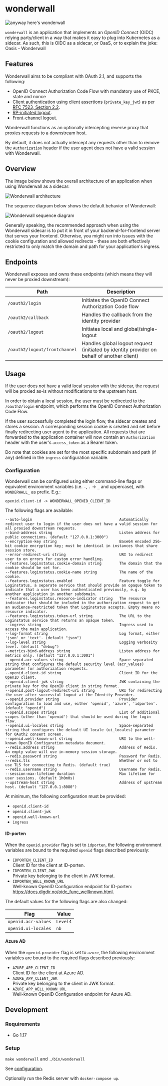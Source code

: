 # wonderwall

![anyway here's wonderwall](https://i.imgur.com/NhRLEej.png)

`wonderwall` is an application that implements an _OpenID Connect_ (OIDC) relying party/client in a way that makes it 
easy to plug into Kubernetes as a sidecar. As such, this is OIDC as a sidecar, or OaaS, or to explain the joke: 
Oasis - Wonderwall

## Features

Wonderwall aims to be compliant with OAuth 2.1, and supports the following:

- OpenID Connect Authorization Code Flow with mandatory use of PKCE, state and nonce
- Client authentication using client assertions (`private_key_jwt`) as
  per [RFC 7523, Section 2.2](https://datatracker.ietf.org/doc/html/rfc7523).
- [RP-initiated logout](https://openid.net/specs/openid-connect-rpinitiated-1_0.html).
- [Front-channel logout](https://openid.net/specs/openid-connect-frontchannel-1_0.html).

Wonderwall functions as an optionally intercepting reverse proxy that proxies requests to a downstream host.

By default, it does not actually intercept any requests other than to remove the `Authorization` header if the user
agent does not have a valid session with Wonderwall.

## Overview

The image below shows the overall architecture of an application when using Wonderwall as a sidecar:

![Wonderwall architecture](docs/assets/wonderwall-architecture.png)

The sequence diagram below shows the default behavior of Wonderwall:

![Wonderwall sequence diagram](docs/assets/wonderwall-sequence.png)

Generally speaking, the recommended approach when using the Wonderwall sidecar is to put it in front of
your backend-for-frontend server that serves your frontend. Otherwise, you might run into issues with the cookie
configuration and allowed redirects - these are both effectively restricted to only match the domain and path for your
application's ingress.

## Endpoints

Wonderwall exposes and owns these endpoints (which means they will never be proxied downstream):

| Path                          | Description                                                                                |
|-------------------------------|--------------------------------------------------------------------------------------------|
| `/oauth2/login`               | Initiates the OpenID Connect Authorization Code flow                                       |
| `/oauth2/callback`            | Handles the callback from the identity provider                                            |
| `/oauth2/logout`              | Initiates local and global/single-logout                                                   |
| `/oauth2/logout/frontchannel` | Handles global logout request (initiated by identity provider on behalf of another client) |

## Usage

If the user does _not_ have a valid local session with the sidecar, the request will be proxied as-is without
modifications to the upstream host.

In order to obtain a local session, the user must be redirected to the `/oauth2/login` endpoint, which performs the
OpenID Connect Authorization Code Flow.

If the user successfully completed the login flow, the sidecar creates and stores a session. A corresponding session 
cookie is created and set before finally redirecting user agent to the application. All requests that 
are forwarded to the application container will now contain an `Authorization` header with the user's `access_token`
as a Bearer token.

Do note that cookies are set for the most specific subdomain and path (if any) defined in the `ingress` configuration
variable.

### Configuration

Wonderwall can be configured using either command-line flags or equivalent environment variables (i.e. `-`, `.` -> `_`
and uppercase), with `WONDERWALL_` as prefix. E.g.:

```text
openid.client-id -> WONDERWALL_OPENID_CLIENT_ID
```

The following flags are available:

```shell
--auto-login                                       Automatically redirect user to login if the user does not have a valid session for all proxied downstream requests.
--bind-address string                              Listen address for public connections. (default "127.0.0.1:3000")
--encryption-key string                            Base64 encoded 256-bit cookie encryption key; must be identical in instances that share session store.
--error-redirect-uri string                        URI to redirect user to on errors for custom error handling.
--features.loginstatus.cookie-domain string        The domain that the cookie should be set for.
--features.loginstatus.cookie-name string          The name of the cookie.
--features.loginstatus.enabled                     Feature toggle for Loginstatus, a separate service that should provide an opaque token to indicate that a user has been authenticated previously, e.g. by another application in another subdomain.
--features.loginstatus.resource-indicator string   The resource indicator that should be included in the authorization request to get an audience-restricted token that Loginstatus accepts. Empty means no resource indicator.
--features.loginstatus.token-url string            The URL to the Loginstatus service that returns an opaque token.
--ingress string                                   Ingress used to access the main application.
--log-format string                                Log format, either 'json' or 'text'. (default "json")
--log-level string                                 Logging verbosity level. (default "debug")
--metrics-bind-address string                      Listen address for metrics only. (default "127.0.0.1:3001")
--openid.acr-values string                         Space separated string that configures the default security level (acr_values) parameter for authorization requests.
--openid.client-id string                          Client ID for the OpenID client.
--openid.client-jwk string                         JWK containing the private key for the OpenID client in string format.
--openid.post-logout-redirect-uri string           URI for redirecting the user after successful logout at the Identity Provider.
--openid.provider string                           Provider configuration to load and use, either 'openid', 'azure', 'idporten'. (default "openid")
--openid.scopes strings                            List of additional scopes (other than 'openid') that should be used during the login flow.
--openid.ui-locales string                         Space-separated string that configures the default UI locale (ui_locales) parameter for OAuth2 consent screen.
--openid.well-known-url string                     URI to the well-known OpenID Configuration metadata document.
--redis.address string                             Address of Redis. An empty value will use in-memory session storage.
--redis.password string                            Password for Redis.
--redis.tls                                        Whether or not to use TLS for connecting to Redis. (default true)
--redis.username string                            Username for Redis.
--session-max-lifetime duration                    Max lifetime for user sessions. (default 1h0m0s)
--upstream-host string                             Address of upstream host. (default "127.0.0.1:8080")
```

At minimum, the following configuration must be provided:

- `openid.client-id`
- `openid.client-jwk`
- `openid.well-known-url`
- `ingress`

#### ID-porten

When the `openid.provider` flag is set to `idporten`, the following environment variables are bound to the required `openid`
flags described previously:

- `IDPORTEN_CLIENT_ID`  
  Client ID for the client at ID-porten.
- `IDPORTEN_CLIENT_JWK`  
  Private key belonging to the client in JWK format.
- `IDPORTEN_WELL_KNOWN_URL`  
  Well-known OpenID Configuration endpoint for ID-porten: <https://docs.digdir.no/oidc_func_wellknown.html>.

The default values for the following flags are also changed:

| Flag | Value |
| ---- | ----- |
| `openid.acr-values` | `Level4` |
| `openid.ui-locales` | `nb` |

#### Azure AD

When the `openid.provider` flag is set to `azure`, the following environment variables are bound to the required flags
described previously:

- `AZURE_APP_CLIENT_ID`  
  Client ID for the client at Azure AD.
- `AZURE_APP_CLIENT_JWK`  
  Private key belonging to the client in JWK format.
- `AZURE_APP_WELL_KNOWN_URL`  
  Well-known OpenID Configuration endpoint for Azure AD.

## Development

### Requirements

- Go 1.17

### Setup

`make wonderwall` and `./bin/wonderwall`

See [configuration](#configuration).

Optionally run the Redis server with `docker-compose up`.
